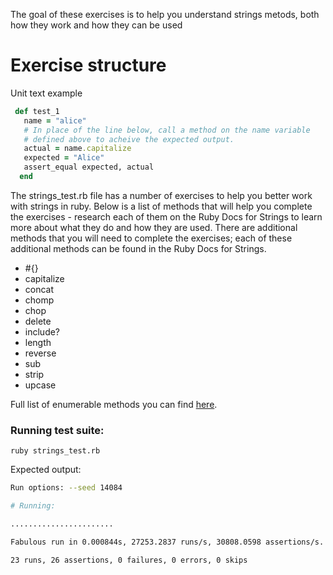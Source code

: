 The goal of these exercises is to help you understand strings metods, both how they work and how they can be used

# Exercise structure

Unit text example

```ruby
 def test_1
   name = "alice"
   # In place of the line below, call a method on the name variable
   # defined above to acheive the expected output.
   actual = name.capitalize
   expected = "Alice"
   assert_equal expected, actual
  end

```

The strings_test.rb file has a number of exercises to help you better work with
strings in ruby.  Below is a list of methods that will help you complete the 
exercises - research each of them on the Ruby Docs for Strings to learn more 
about what they do and how they are used.  There are additional methods that
you will need to complete the exercises; each of these additional methods can
be found in the Ruby Docs for Strings.

* #{}
* capitalize
* concat
* chomp
* chop
* delete
* include?
* length
* reverse
* sub
* strip
* upcase

Full list of enumerable methods you can find [here](https://ruby-doc.org/core-2.4.0/String.html).

### Running test suite:

`ruby strings_test.rb`

Expected output:
```bash
Run options: --seed 14084

# Running:

.......................

Fabulous run in 0.000844s, 27253.2837 runs/s, 30808.0598 assertions/s.

23 runs, 26 assertions, 0 failures, 0 errors, 0 skips
```


